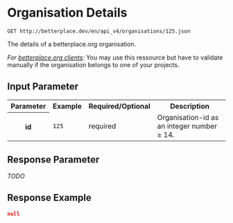
# Organisation Details

```nginx
GET http://betterplace.dev/en/api_v4/organisations/125.json
```

The details of a betterplace.org organisation.

*For [betterplace.org clients](README.md#client-api):*
You may use this ressource but have to validate manually
if the organisation belongs to one of your projects.


## Input Parameter

<table>
  <tr>
    <th>Parameter</th>
    <th>Example</th>
    <th>Required/Optional</th>
    <th>Description</th>
  </tr>
  <tr>
    <th>id</th>
    <td><code>125</code></td>
    <td>required</td>
    <td>Organisation-id as an integer number ≥ 14.</td>
  </tr>
</table>

## Response Parameter

*TODO*

## Response Example

```json
null
```

